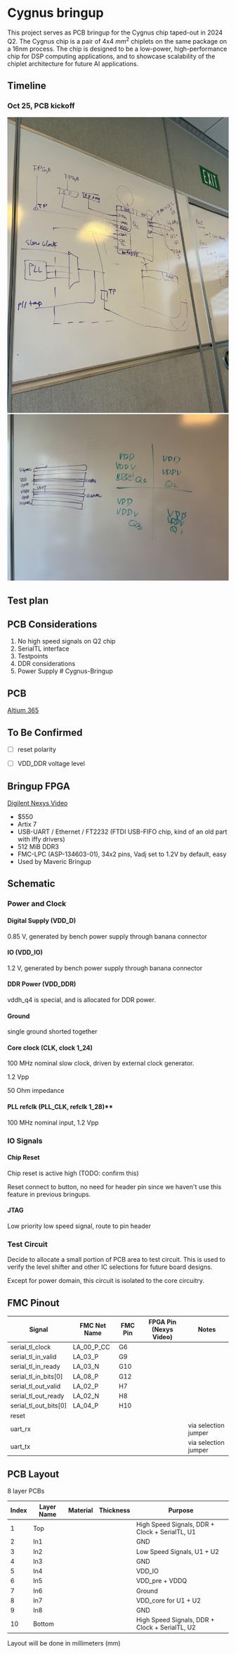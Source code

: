 # Cygnus bringup

This project serves as PCB bringup for the Cygnus chip taped-out in 2024 Q2. The Cygnus chip is a pair of 4x4 $mm^2$ chiplets on the same package on a 16nm process. The chip is designed to be a low-power, high-performance chip for DSP computing applications, and to showcase scalability of the chiplet architecture for future AI applications.

## Timeline
### Oct 25, PCB kickoff
![Overall structure](./imgs/overall_structure.jpeg)
![Power and stack](./imgs/power_stack.jpeg)

## Test plan

## PCB Considerations
1. No high speed signals on Q2 chip
2. SerialTL interface
3. Testpoints
4. DDR considerations
5. Power Supply # Cygnus-Bringup

## PCB

[Altium 365](https://ucb-bar.365.altium.com/designs/48DF959B-C662-42B1-99D3-1AA11DF22FD2#design)


## To Be Confirmed

 - [ ] reset polarity
 - [ ] VDD_DDR voltage level



## Bringup FPGA

[Digilent Nexys Video](https://digilent.com/shop/nexys-video-artix-7-fpga-trainer-board-for-multimedia-applications/)

- $550
- Artix 7
- USB-UART / Ethernet / FT2232 (FTDI USB-FIFO chip, kind of an old part with iffy drivers)
- 512 MiB DDR3
- FMC-LPC (ASP-134603-01), 34x2 pins, Vadj set to 1.2V by default, easy
- Used by Maveric Bringup


## Schematic

### Power and Clock

#### Digital Supply (VDD_D)

0.85 V, generated by bench power supply through banana connector

#### IO (VDD_IO)

1.2 V, generated by bench power supply through banana connector

#### DDR Power (VDD_DDR)

vddh_q4 is special, and is allocated for DDR power.

#### Ground

single ground shorted together


#### Core clock (CLK, clock 1_24)

100 MHz nominal slow clock, driven by external clock generator.

1.2 Vpp

50 Ohm impedance

#### PLL refclk (PLL_CLK, refclk 1_28)**

100 MHz nominal input, 1.2 Vpp



### IO Signals

#### Chip Reset

Chip reset is active high (TODO: confirm this)

Reset connect to button, no need for header pin since we haven't use this feature in previous bringups.

#### JTAG

Low priority low speed signal, route to pin header

#### 



### Test Circuit

Decide to allocate a small portion of PCB area to test circuit. This is used to verify the level shifter and other IC selections for future board designs.

Except for power domain, this circuit is isolated to the core circuitry.


## FMC Pinout


| Signal                    | FMC Net Name  | FMC Pin | FPGA Pin (Nexys Video)  | Notes |
| ---                       | ---           | ---     | ---                     | ---   |
| serial_tl_clock           | LA_00_P_CC    | G6      |                      |       |
| serial_tl_in_valid        | LA_03_P       | G9      |                      |       |
| serial_tl_in_ready        | LA_03_N       | G10     |                      |       |
| serial_tl_in_bits\[0\]    | LA_08_P       | G12     |                      |       |
| serial_tl_out_valid       | LA_02_P       | H7      |                      |       |
| serial_tl_out_ready       | LA_02_N       | H8      |                      |       |
| serial_tl_out_bits\[0\]   | LA_04_P       | H10     |                      |       |
| reset                     |        |      |                      |       |
| uart_rx                   |        |       |                      | via selection jumper |
| uart_tx                   |        |       |                      | via selection jumper |



## PCB Layout

8 layer PCBs

| Index | Layer Name | Material | Thickness | Purpose    |
| ----- | ---------- | -------- | --------- | ---------- |
| 1     | Top        |          |           | High Speed Signals, DDR + Clock + SerialTL, U1     |
| 2     | In1        |          |           | GND        |
| 3     | In2        |          |           | Low Speed Signals, U1 + U2     |
| 4     | In3        |          |           | GND      |
| 5     | In4        |          |           | VDD_IO |
| 6     | In5        |          |           | VDD_pre + VDDQ      |
| 7     | In6        |          |           | Ground |
| 8     | In7        |          |           | VDD_core for U1 + U2|
| 9     | In8        |          |           | GND |
| 10     | Bottom |          |           | High Speed Signals, DDR + Clock + SerialTL, U2     |



Layout will be done in millimeters (mm)



